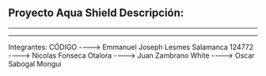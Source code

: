 Proyecto Aqua Shield
Descripción:
----------------------
----------------------
----------------------

Integrantes:                                         CÓDIGO
----> Emmanuel Joseph Lesmes Salamanca               124772   
----> Nicolas Fonseca Otalora
----> Juan Zambrano White
----> Oscar Sabogal Mongui

